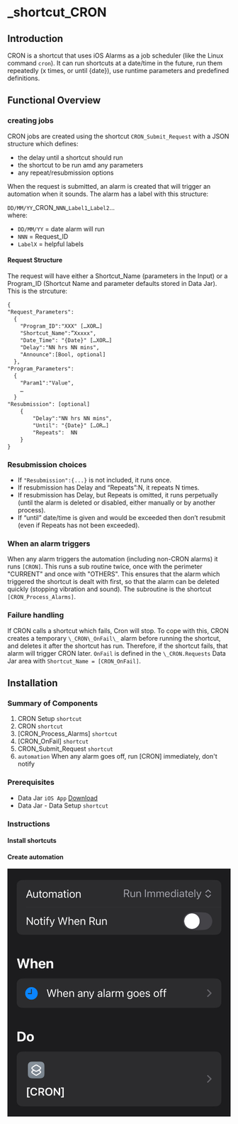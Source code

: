 # _shortcut_CRON
## Introduction

CRON is a shortcut that uses iOS Alarms as a job scheduler (like the Linux command `cron`). It can run shortcuts at a date/time in the future, run them repeatedly (x times, or until {date}), use runtime parameters and predefined definitions. 

## Functional Overview
### creating jobs
CRON jobs are created using the shortcut `CRON_Submit_Request` with a JSON structure which defines:
- the delay until a shortcut should run
- the shortcut to be run amd any parameters
- any repeat/resubmission options

When the request is submitted, an alarm is created that will trigger an automation when it sounds. The alarm has a label with this structure:

`DD/MM/YY`\_CRON\_`NNN`\_`Label1`_`Label2`...\
where:
- `DD/MM/YY` = date alarm will run
- `NNN` = Request_ID
- `LabelX` = helpful labels 

#### Request Structure
The request will have either a Shortcut_Name (parameters in the Input) or a Program_ID (Shortcut Name and parameter defaults stored in Data Jar). This is the strcuture:

```
{
"Request_Parameters":
  {
    "Program_ID":"XXX" […XOR…]
    "Shortcut_Name":”Xxxxx",
    "Date_Time": "{Date}" […XOR…]
    "Delay":"NN hrs NN mins",
    "Announce":[Bool, optional]
  },
"Program_Parameters":
  {
    "Param1":"Value",
    …
  }
"Resubmission": [optional]
    { 
        "Delay":"NN hrs NN mins",
        "Until": "{Date}" […OR…]
        "Repeats":  NN
    }
}
```

### Resubmission choices
- If `"Resubmission":{...}` is not included, it runs once.
- If resubmission has Delay and “Repeats”:N, it repeats N times.
- If resubmission has Delay, but Repeats is omitted, it runs perpetually (until the alarm is deleted or disabled, either manually or by another process).
- If “until” date/time is given and would be exceeded then don’t resubmit (even if Repeats has not been exceeded). 

### When an alarm triggers
When any alarm triggers the automation (including non-CRON alarms) it runs `[CRON]`. This runs a sub routine twice, once with the perimeter "CURRENT" and once with "OTHERS". This ensures that the alarm which triggered the shortcut is dealt with first, so that the alarm can be deleted quickly (stopping vibration and sound). The subroutine is the shortcut `[CRON_Process_Alarms]`.

### Failure handling
If CRON calls a shortcut which fails, Cron will stop. To cope with this, CRON creates a temporary `\_CRON\_OnFail\_` alarm before running the shortcut, and deletes it after the shortcut has run. Therefore, if the shortcut fails, that alarm will trigger CRON later. `OnFail` is defined in the `\_CRON.Requests` Data Jar area with `Shortcut_Name = [CRON_OnFail]`.  

## Installation
### Summary of Components
1. CRON Setup `shortcut`
2. CRON `shortcut`
1. [CRON_Process_Alarms] `shortcut`
1. [CRON_OnFail] `shortcut`
1. CRON_Submit_Request `shortcut`
1. `automation` When any alarm goes off, run [CRON] immediately, don't notify

### Prerequisites
- Data Jar `iOS App` [Download](https://apps.apple.com/gb/app/data-jar/id1453273600)
- Data Jar - Data Setup `shortcut`

### Instructions
#### Install shortcuts

#### Create automation
![Automation](images/automation_definition.jpeg)
